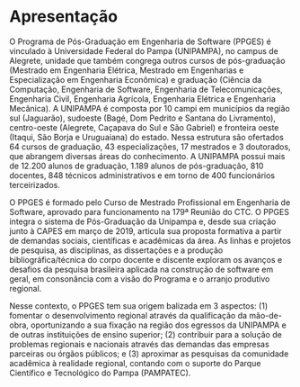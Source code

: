 # Apresentação

O Programa de Pós-Graduação em Engenharia de Software (PPGES) é vinculado à Universidade Federal do Pampa (UNIPAMPA), no campus de Alegrete, unidade que também congrega outros cursos de pós-graduação (Mestrado em Engenharia Elétrica, Mestrado em Engenharias e Especialização em Engenharia Econômica) e graduação (Ciência da Computação, Engenharia de Software, Engenharia de Telecomunicações, Engenharia Civil, Engenharia Agrícola, Engenharia Elétrica e Engenharia Mecânica). A UNIPAMPA é composta por 10 campi em municípios da região sul (Jaguarão), sudoeste (Bagé, Dom Pedrito e Santana do Livramento), centro-oeste (Alegrete, Caçapava do Sul e São Gabriel) e fronteira oeste (Itaqui, São Borja e Uruguaiana) do estado. Nessa estrutura são ofertados 64 cursos de graduação, 43 especializações, 17 mestrados e 3 doutorados, que abrangem diversas áreas do conhecimento. A UNIPAMPA possui mais de 12.200 alunos de graduação, 1.189 alunos de pós-graduação, 810 docentes, 848 técnicos administrativos e em torno de 400 funcionários terceirizados.

O PPGES é formado pelo Curso de Mestrado Profissional em Engenharia de Software, aprovado para funcionamento na 179ª Reunião do CTC. O PPGES integra o sistema de Pós-Graduação da Unipampa e, desde sua criação junto à CAPES em março de 2019, articula sua proposta formativa a partir de demandas sociais, científicas e acadêmicas da área. As linhas e projetos de pesquisa, as disciplinas, as dissertações e a produção bibliográfica/técnica do corpo docente e discente exploram os avanços e desafios da pesquisa brasileira aplicada na construção de software em geral, em consonância com a visão do Programa e o arranjo produtivo regional.

Nesse contexto, o PPGES tem sua origem balizada em 3 aspectos: (1) fomentar o desenvolvimento regional através da qualificação da mão-de-obra, oportunizando a sua fixação na região dos egressos da UNIPAMPA e de outras instituições de ensino superior; (2) contribuir para a solução de problemas regionais e nacionais através das demandas das empresas parceiras ou órgãos públicos; e (3) aproximar as pesquisas da comunidade acadêmica à realidade regional, contando com o suporte do Parque Científico e Tecnológico do Pampa (PAMPATEC). 